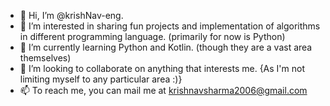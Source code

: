- 👋 Hi, I’m @krishNav-eng.
- 👀 I’m interested in sharing fun projects and implementation of algorithms in different programming language. (primarily for now is Python)
- 🌱 I’m currently learning Python and Kotlin. (though they are a vast area themselves)
- 💞️ I’m looking to collaborate on anything that interests me. {As I'm not limiting myself to any particular area :)}
- 📫 To reach me, you can mail me at krishnavsharma2006@gmail.com 

<!---
krishNav-eng/krishNav-eng is a ✨ special ✨ repository because its `README.md` (this file) appears on your GitHub profile.
You can click the Preview link to take a look at your changes.
--->

